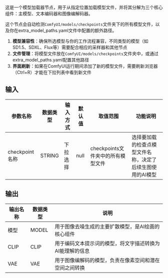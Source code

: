 这是一个模型加载器节点，用于从指定位置加载模型文件，并将其分解为三个核心组件：主模型、文本编码器和图像编解码器。

这个节点会自动检测`ComfyUI/models/checkpoints`文件夹下的所有模型文件，以及你在extra_model_paths.yaml文件中配置的额外路径。

1. **模型兼容性**：确保所选模型与你的工作流程兼容，不同类型的模型（如SD1.5、SDXL、Flux等）需要配合相应的采样器和其他节点
2. **文件管理**：将模型文件放在`ComfyUI/models/checkpoints`文件夹中，或通过extra_model_paths.yaml配置其他路径
3. **界面刷新**：如果在ComfyUI运行期间添加了新的模型文件，需要刷新浏览器（Ctrl+R）才能在下拉列表中看到新文件

## 输入

| 参数名称 | 数据类型 | 输入方式 | 默认值 | 取值范围 | 功能说明 |
|----------|----------|----------|---------|----------|----------|
| checkpoint名称 | STRING | 下拉选择 | null | checkpoints文件夹中的所有模型文件 | 选择要加载的检查点模型文件名称，决定了后续生图使用的AI模型 |

## 输出

| 输出名称 | 数据类型 | 说明 |
|----------|----------|------|
| 模型 | MODEL | 用于图像去噪生成的主要扩散模型，是AI绘画的核心组件 |
| CLIP | CLIP | 用于编码文本提示词的模型，将文字描述转换为AI能理解的信息 |
| VAE | VAE | 用于图像编解码的模型，负责在像素空间和潜在空间之间转换 |
